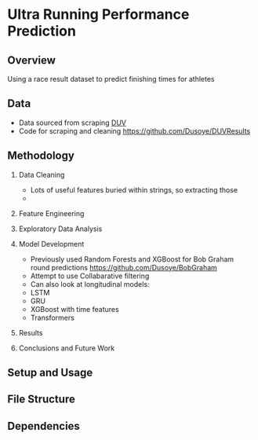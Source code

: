 # Ultra Running Performance Prediction

## Overview
Using a race result dataset to predict finishing times for athletes

## Data
- Data sourced from scraping [DUV](https://statistik.d-u-v.org/)
- Code for scraping and cleaning https://github.com/Dusoye/DUVResults 

## Methodology
1. Data Cleaning
   - Lots of useful features buried within strings, so extracting those
   - 

2. Feature Engineering


3. Exploratory Data Analysis

4. Model Development
   - Previously used Random Forests and XGBoost for Bob Graham round predictions https://github.com/Dusoye/BobGraham
   - Attempt to use Collabarative filtering 
   - Can also look at longitudinal models:
    - LSTM
    - GRU
    - XGBoost with time features
    - Transformers

5. Results


6. Conclusions and Future Work


## Setup and Usage


## File Structure


## Dependencies
